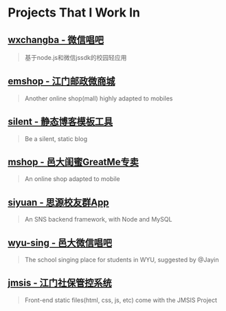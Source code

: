 # Projects That I Work In

## [wxchangba - 微信唱吧](projects/wxchangba/README.md)

> 基于node.js和微信jssdk的校园轻应用

## [emshop - 江门邮政微商城](projects/emshop/)

> Another online shop(mall) highly adapted to mobiles

## [silent - 静态博客模板工具](projects/silent/)

> Be a silent, static blog

## [mshop - 邑大闺蜜GreatMe专卖](projects/mshop/)

> An online shop adapted to mobile

## [siyuan - 思源校友群App](projects/siyuan/)

> An SNS backend framework, with Node and MySQL

## [wyu-sing - 邑大微信唱吧](projects/wyu-sing/)

> The school singing place for students in WYU, suggested by @Jayin

## [jmsis - 江门社保管控系统](projects/jmsis/)

> Front-end static files(html, css, js, etc) come with the JMSIS Project
